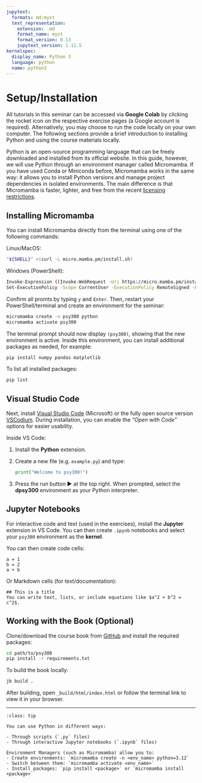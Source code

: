 ```yaml
---
jupytext:
  formats: md:myst
  text_representation:
    extension: .md
    format_name: myst
    format_version: 0.13
    jupytext_version: 1.11.5
kernelspec:
  display_name: Python 3
  language: python
  name: python3
---
```


# <i class="fa-solid fa-repeat"></i> Setup/Installation

All tutorials in this seminar can be accessed via **Google Colab** by clicking the rocket icon on the respective exercise pages (a Google account is required). Alternatively, you may choose to run the code locally on your own computer. The following sections provide a brief introduction to installing Python and using the course materials locally.

Python is an open-source programming language that can be freely downloaded and installed from its official website. In this guide, however, we will use Python through an environment manager called Micromamba. If you have used Conda or Miniconda before, Micromamba works in the same way: it allows you to install Python versions and manage project dependencies in isolated environments. The main difference is that Micromamba is faster, lighter, and free from the recent [licensing restrictions](https://www.fz-juelich.de/en/rse/the_latest/the-anaconda-is-squeezing-us).


## Installing Micromamba

You can install Micromamba directly from the terminal using one of the following commands:

Linux/MacOS:

```bash
"${SHELL}" <(curl -L micro.mamba.pm/install.sh)
```

Windows (PowerShell):

```bash
Invoke-Expression ((Invoke-WebRequest -Uri https://micro.mamba.pm/install.ps1 -UseBasicParsing).Content); 
Set-ExecutionPolicy -Scope CurrentUser -ExecutionPolicy RemoteSigned -Force
```

Confirm all promts by typing `y` and `Enter`. Then, restart your PowerShell/terminal and create an environment for the seminar:

```bash
micromamba create -n psy300 python
micromamba activate psy300
```

The terminal prompt should now display `(psy300)`, showing that the new environment is active. Inside this environment, you can install additional packages as needed, for example:

```bash
pip install numpy pandas matplotlib
```

To list all installed packages:

```bash
pip list
```

## Visual Studio Code

Next, install [Visual Studio Code](https://code.visualstudio.com/) (Microsoft) or the fully open source version [VSCodium](https://vscodium.com/). During installation, you can enable the *“Open with Code”* options for easier usability.

Inside VS Code:

1. Install the **Python** extension.
2. Create a new file (e.g. `example.py`) and type:

   ```python
   print("Welcome to psy300!")
   ```
3. Press the run button ▶️ at the top right.
   When prompted, select the **dpsy300** environment as your Python interpreter.


## Jupyter Notebooks

For interactive code and text (used in the exercises), install the **Jupyter** extension in VS Code.
You can then create `.ipynb` notebooks and select your `psy300` environment as the **kernel**.

You can then create code cells:

```{code-cell}
a = 1
b = 2
a + b
```

Or Markdown cells (for text/documentation):

```
## This is a title
You can write text, lists, or include equations like $a^2 + b^2 = c^2$.
```


## Working with the Book (Optional)

Clone/download the course book from [GitHub](https://github.com/mibur1/psy300) and install the required packages:

```bash
cd path/to/psy300
pip install -r requirements.txt
```

To build the book locally:

```bash
jb build .
```

After building, open `_build/html/index.html` or follow the terminal link to view it in your browser.

---

```{admonition} Summary
:class: tip

You can use Python in different ways:

- Through scripts (`.py` files)  
- Through interactive Jupyter notebooks (`.ipynb` files)

Environment Managers (such as Micromamba) allow you to:
- Create environments: `micromamba create -n <env_name> python=3.12`  
- Switch between them: `micromamba activate <env_name>`  
- Install packages: `pip install <package>` or `micromamba install <package>`
```
